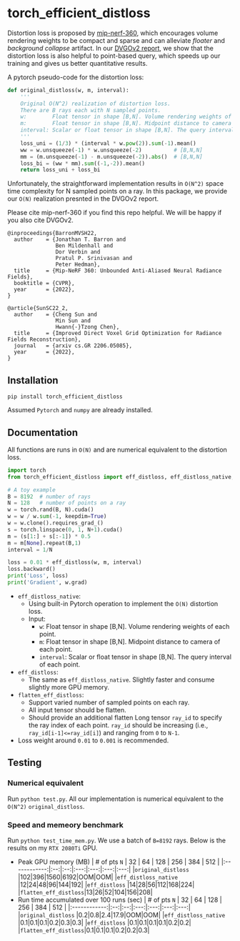 # torch_efficient_distloss

Distortion loss is proposed by [mip-nerf-360](https://jonbarron.info/mipnerf360/), which encourages volume rendering weights to be compact and sparse and can alleviate *floater* and *background collapse* artifact.
In our [DVGOv2 report](https://arxiv.org/abs/2206.05085), we show that the distortion loss is also helpful to point-based query, which speeds up our training and gives us better quantitative results.

A pytorch pseudo-code for the distortion loss:
```python
def original_distloss(w, m, interval):
    '''
    Original O(N^2) realization of distortion loss.
    There are B rays each with N sampled points.
    w:        Float tensor in shape [B,N]. Volume rendering weights of each point.
    m:        Float tensor in shape [B,N]. Midpoint distance to camera of each point.
    interval: Scalar or float tensor in shape [B,N]. The query interval of each point.
    '''
    loss_uni = (1/3) * (interval * w.pow(2)).sum(-1).mean()
    ww = w.unsqueeze(-1) * w.unsqueeze(-2)          # [B,N,N]
    mm = (m.unsqueeze(-1) - m.unsqueeze(-2)).abs()  # [B,N,N]
    loss_bi = (ww * mm).sum((-1,-2)).mean()
    return loss_uni + loss_bi
```

Unfortunately, the straightforward implementation results in `O(N^2)` space time complexity for N sampled points on a ray. In this package, we provide our `O(N)` realization presnted in the DVGOv2 report.

Please cite mip-nerf-360 if you find this repo helpful. We will be happy if you also cite DVGOv2.
```
@inproceedings{BarronMVSH22,
  author    = {Jonathan T. Barron and
               Ben Mildenhall and
               Dor Verbin and
               Pratul P. Srinivasan and
               Peter Hedman},
  title     = {Mip-NeRF 360: Unbounded Anti-Aliased Neural Radiance Fields},
  booktitle = {CVPR},
  year      = {2022},
}

@article{SunSC22_2,
  author    = {Cheng Sun and
               Min Sun and
               Hwann{-}Tzong Chen},
  title     = {Improved Direct Voxel Grid Optimization for Radiance Fields Reconstruction},
  journal   = {arxiv cs.GR 2206.05085},
  year      = {2022},
}
```

## Installation
```
pip install torch_efficient_distloss
```
Assumed `Pytorch` and `numpy` are already installed.

## Documentation
All functions are runs in `O(N)` and are numerical equivalent to the distortion loss.
```python
import torch
from torch_efficient_distloss import eff_distloss, eff_distloss_native, flatten_eff_distloss

# A toy example
B = 8192  # number of rays
N = 128   # number of points on a ray
w = torch.rand(B, N).cuda()
w = w / w.sum(-1, keepdim=True)
w = w.clone().requires_grad_()
s = torch.linspace(0, 1, N+1).cuda()
m = (s[1:] + s[:-1]) * 0.5
m = m[None].repeat(B,1)
interval = 1/N

loss = 0.01 * eff_distloss(w, m, interval)
loss.backward()
print('Loss', loss)
print('Gradient', w.grad)
```
- `eff_distloss_native`:
    - Using built-in Pytorch operation to implement the `O(N)` distortion loss.
    - Input:
        - `w`: Float tensor in shape [B,N]. Volume rendering weights of each point.
        - `m`: Float tensor in shape [B,N]. Midpoint distance to camera of each point.
        - `interval`: Scalar or float tensor in shape [B,N]. The query interval of each point.
- `eff_distloss`:
    - The same as `eff_distloss_native`. Slightly faster and consume slightly more GPU memory.
- `flatten_eff_distloss`:
    - Support varied number of sampled points on each ray.
    - All input tensor should be flatten.
    - Should provide an additional flatten Long tensor `ray_id` to specify the ray index of each point. `ray_id` should be increasing (i.e., `ray_id[i-1]<=ray_id[i]`) and ranging from `0` to `N-1`.
- Loss weight around `0.01` to `0.001` is recommended.


## Testing
### Numerical equivalent
Run `python test.py`. All our implementation is numerical equivalent to the `O(N^2)` `original_distloss`.

### Speed and memeory benchmark
Run `python test_time_mem.py`. We use a batch of `B=8192` rays. Below is the results on my `RTX 2080Ti` GPU.
- Peak GPU memory (MB)
    | \# of pts `N` | 32 | 64 | 128 | 256 | 384 | 512 |
    |:------------:|:--:|:--:|:---:|:---:|:---:|:---:|
    |`original_distloss`   |102|396|1560|6192|OOM|OOM|
    |`eff_distloss_native` |12|24|48|96|144|192|
    |`eff_distloss`        |14|28|56|112|168|224|
    |`flatten_eff_distloss`|13|26|52|104|156|208|
- Run time accumulated over 100 runs (sec)
    | \# of pts `N` | 32 | 64 | 128 | 256 | 384 | 512 |
    |:------------:|:--:|:--:|:---:|:---:|:---:|:---:|
    |`original_distloss`   |0.2|0.8|2.4|17.9|OOM|OOM|
    |`eff_distloss_native` |0.1|0.1|0.1|0.2|0.3|0.3|
    |`eff_distloss`        |0.1|0.1|0.1|0.1|0.2|0.2|
    |`flatten_eff_distloss`|0.1|0.1|0.1|0.2|0.2|0.3|


